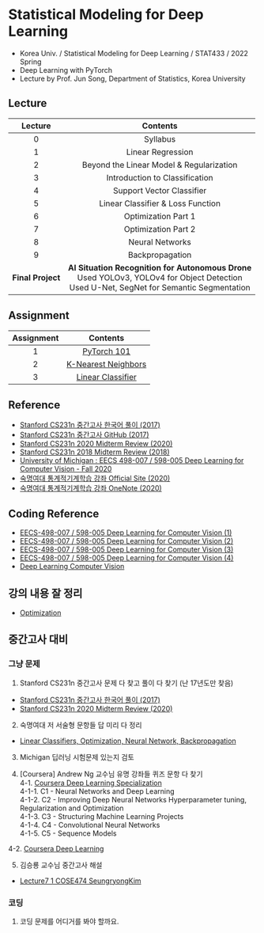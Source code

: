 # Statistical Modeling for Deep Learning
- Korea Univ. / Statistical Modeling for Deep Learning / STAT433 / 2022 Spring
- Deep Learning with PyTorch
- Lecture by Prof. Jun Song, Department of Statistics, Korea University

## Lecture
|Lecture|Contents|
|:------:|:-----:|
|0|Syllabus|
|1|Linear Regression|
|2|Beyond the Linear Model & Regularization|
|3|Introduction to Classification|
|4|Support Vector Classifier|
|5|Linear Classifier & Loss Function|
|6|Optimization Part 1|
|7|Optimization Part 2|
|8|Neural Networks|
|9|Backpropagation|
|**Final Project**|**AI Situation Recognition for Autonomous Drone**</br>Used YOLOv3, YOLOv4 for Object Detection</br>Used U-Net, SegNet for Semantic Segmentation|

<!-- ## Schedule (at Syllabus)
|Lecture|Contents|
|:------:|:-----:|
|0|Syllabus|
|1|Introduction|
|2|Machine Learning Basic 1|
|3|Machine Learning Basic 2|
|4|Optimization|
|5|Neural Networks|
|6|Backpropagation|
|7|Convolutional Neural Networks (CNN)|
|8|Midterm Exam|
|9|Training Neural Networks|
|10|Object Detection and Segmentation|
|11|Recurrent Neural Networks (RNN)|
|12|Visualization Deep Networks|
|13|Generative Models|
|14|Topic Class|
|15|Project Presentation|
|16|Term Project Report| -->

## Assignment
|Assignment|Contents|
|:------:|:-----:|
|1|[PyTorch 101](https://github.com/jason2133/deep_learning/tree/master/Assignment%201/final%20version)|
|2|[K-Nearest Neighbors](https://github.com/jason2133/deep_learning/tree/master/Assignment%202/submit)|
|3|[Linear Classifier](https://github.com/jason2133/deep_learning/tree/master/Assignment%203/v2)|

## Reference
- [Stanford CS231n 중간고사 한국어 풀이 (2017)](https://shinest-programming.tistory.com/24)
- [Stanford CS231n 중간고사 GitHub (2017)](https://github.com/Shinest-changwon/cs231n/tree/master/midterm)
- [Stanford CS231n 2020 Midterm Review (2020)](http://cs231n.stanford.edu/slides/2020/section_5_midterm.pdf)
- [Stanford CS231n 2018 Midterm Review (2018)](http://cs231n.stanford.edu/slides/2018/cs231n_2018_midterm_review.pdf)
- [University of Michigan : EECS 498-007 / 598-005 Deep Learning for Computer Vision - Fall 2020](https://web.eecs.umich.edu/~justincj/teaching/eecs498/FA2020/schedule.html)
- [숙명여대 통계적기계학습 강좌 Official Site (2020)](https://sites.google.com/view/statml-smwu-2020s)
- [숙명여대 통계적기계학습 강좌 OneNote (2020)](https://onedrive.live.com/redir?resid=717308D9A7793AB4%21275&authkey=%21AB2MNiv0wdJvb7w&page=View&wd=target%28lecture%20slides%20%2B%20notes.one%7Ccadc3cc8-b629-4656-b142-6109d3cfd72d%2FLec02%20Image%20Classification%7C6fc4fc78-51ce-f14e-8652-a00e526f2a75%2F%29)

## Coding Reference
- [EECS-498-007 / 598-005 Deep Learning for Computer Vision (1)](https://github.com/subinium/DL4CV-Code)
- [EECS-498-007 / 598-005 Deep Learning for Computer Vision (2)](https://github.com/linxiaow/EECS498-Deep-Learning-for-Vision)
- [EECS-498-007 / 598-005 Deep Learning for Computer Vision (3)](https://github.com/iMeleon/EECS-498-007-598-005-solutions)
- [EECS-498-007 / 598-005 Deep Learning for Computer Vision (4)](https://github.com/AndreiKeino/EECS-498-007-598-005-Deep-Learning-for-Computer-Vision)
- [Deep Learning Computer Vision](https://github.com/jasonbian97/Deep-Learning-Computer-Vision)
 
## 강의 내용 잘 정리
- [Optimization ](https://velog.io/@opcho/%ED%95%9C-%EB%AC%B8%EC%9E%A5%EC%9C%BC%EB%A1%9C-%EC%A0%95%EB%A6%AC%ED%95%98%EB%8A%94-computer-vision-3#adam-almost-rmsprop--momentum)

## 중간고사 대비
### 그냥 문제
1. Stanford CS231n 중간고사 문제 다 찾고 풀이 다 찾기 (난 17년도만 찾음)
- [Stanford CS231n 중간고사 한국어 풀이 (2017)](https://shinest-programming.tistory.com/24)
- [Stanford CS231n 2020 Midterm Review (2020)](http://cs231n.stanford.edu/slides/2020/section_5_midterm.pdf)

2. 숙명여대 저 서술형 문항들 답 미리 다 정리
- [Linear Classifiers, Optimization, Neural Network, Backpropagation](https://onedrive.live.com/redir?resid=717308D9A7793AB4%21275&authkey=%21AB2MNiv0wdJvb7w&page=View&wd=target%28self%20check.one%7C25739cf5-ce5e-4e46-9480-255491cfb949%2Flec3%20-%20linear%20classifiers%7Cea49938b-a2f1-8e4d-a74a-72ed8c6c4d0a%2F%29)

3. Michigan 딥러닝 시험문제 있는지 검토

4. [Coursera] Andrew Ng 교수님 유명 강좌들 퀴즈 문항 다 찾기  
4-1. [Coursera Deep Learning Specialization](https://github.com/amanchadha/coursera-deep-learning-specialization)  
4-1-1. C1 - Neural Networks and Deep Learning  
4-1-2. C2 - Improving Deep Neural Networks Hyperparameter tuning, Regularization and Optimization  
4-1-3. C3 - Structuring Machine Learning Projects  
4-1-4. C4 - Convolutional Neural Networks  
4-1-5. C5 - Sequence Models  
  
4-2. [Coursera Deep Learning](https://github.com/Kulbear/deep-learning-coursera)

5. 김승룡 교수님 중간고사 해설
- [Lecture7 1 COSE474 SeungryongKim](https://www.youtube.com/watch?v=8buOdBPLOHI)

### 코딩
1. 코딩 문제를 어디거를 봐야 할까요.


